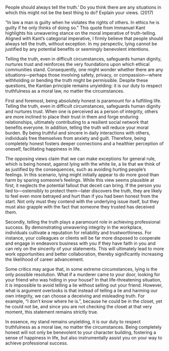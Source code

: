 People should always tell the truth.’ Do  you think there are any situations in which this might not be the best thing to do? Explain your views. (2017)
 
“In law a man is guilty when he violates the rights of others. In ethics he is guilty if he only thinks of doing so.” This quote from Immanuel Kant highlights his unwavering stance on the moral imperative of truth-telling. Aligned with Kant’s categorial imperative, I firmly believe that people should always tell the truth, without exception. In my perspectiv, lying cannot be justified by any potential benefits or seemingly benevolent intentions.

Telling the truth, even in difficult circumstances, safeguards human dignity, nurtures trust and reinforces the very foundations upon which ethical communities stand. Consequently, one might wonder whether there are any situations—perhaps those involving safety, privacy, or compassion—where withholding or bending the truth might be permissible. Despite these questions, the Kantian principle remains unyielding: it is our duty to respect truthfulness as a moral law, no matter the circumstances.

First and foremost, being absolutely honest is paramount for a fulfilling life. Telling the truth, even in difficult circumstances, safeguards human dignity and nurtures trust. When one is perceived as a person of integrity, others are more inclined to place their trust in them and forge enduring relationships, ultimately contributing to a resilient social network that benefits everyone. In addition, telling the truth will reduce your moral burden. By being truthful and sincere in daily interactions with others, individuals free themselves from anxiety and guilt. Therefore, being completely honest fosters deeper connections and a healthier perception of oneself, facilitating happiness in life.
 
The opposing views claim that we can make exceptions for general rule, which is being honest, against lying with the white lie, a lie that we think of as justified by the consequences, such as avoiding hurting people’s feelings. In this scenario, lying might initially appear to do more good than harm by sparing someone’s feelings. While this view seems plausible at first, it neglects the potential fallout that deceit can bring. If the person you lied to—ostensibly to protect them—later discovers the truth, they are likely to feel even more betrayed and hurt than if you had been honest from the start. Not only must they contend with the underlying issue itself, but they must also grapple with the fact that someone they trusted has deceived them.

Secondly, telling the truth plays a paramount role in achieving professional success. By demonstrating unwavering integrity in the workplace, individuals cultivate a reputation for reliability and trustworthiness. For instance, your colleagues or clients will be far more disposed to cooperate and engage in endeavors business with you if they have faith in you and can rely on the sincerity of your statements. This will ultimately lead to more work opportunities and better collaboration, thereby significantly increasing the likelihood of career advancement.

Some critics may argue that, in some extreme circumstances, lying is the only possible resolution. What if a murderer came to your door, looking for your friend who was hiding in your house? In that life-threatening situation, it is impossible to avoid telling a lie without selling out your friend. However, what is argument overlooks is that instead of telling a lie and harming our own integrity, we can choose a deceiving and misleading truth. For example, “I don’t know where he is.”, because he could be in the closet, yet he could not be, and since you are not checking the closet at that very moment, this statement remains strictly true.

In essence, my stand remains unyielding, it is our duty to respect truthfulness as a moral law, no matter the circumstances. Being completely honest will not only be benevolent to your character building, fostering a sense of happiness in life, but also instrumentally assist you on your way to achieve professional success.
